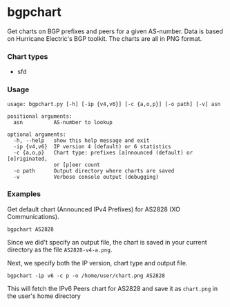 # bgpchart

Get charts on BGP prefixes and peers for a given AS-number. Data is based on 
Hurricane Electric's BGP toolkit. The charts are all in PNG format.

### Chart types
 * sfd
 
### Usage

    usage: bgpchart.py [-h] [-ip {v4,v6}] [-c {a,o,p}] [-o path] [-v] asn
    
    positional arguments:
      asn          AS-number to lookup
    
    optional arguments:
      -h, --help   show this help message and exit
      -ip {v4,v6}  IP version 4 (default) or 6 statistics
      -c {a,o,p}   Chart type: prefixes [a]nnounced (default) or [o]riginated,
                   or [p]eer count
      -o path      Output directory where charts are saved
      -v           Verbose console output (debugging)

### Examples

Get default chart (Announced IPv4 Prefixes) for AS2828 (XO Communications).

    bgpchart AS2828

Since we did't specify an output file, the chart is saved in your current 
directory as the file `AS2828-v4-a.png`.

Next, we specify both the IP version, chart type and output file.

    bgpchart -ip v6 -c p -o /home/user/chart.png AS2828

This will fetch the IPv6 Peers chart for AS2828 and save it as `chart.png` in 
the user's home directory
